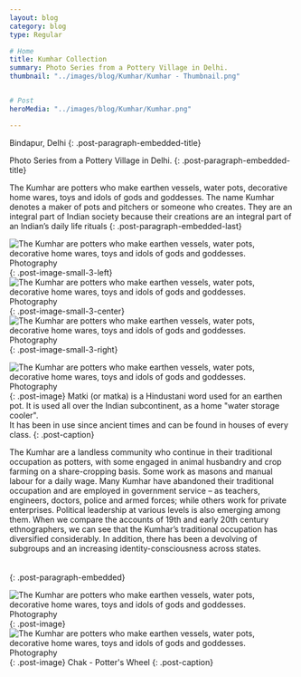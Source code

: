 ```yaml
---
layout: blog
category: blog
type: Regular

# Home
title: Kumhar Collection
summary: Photo Series from a Pottery Village in Delhi.
thumbnail: "../images/blog/Kumhar/Kumhar - Thumbnail.png"


# Post
heroMedia: "../images/blog/Kumhar/Kumhar.png"

---
```


Bindapur, Delhi
{: .post-paragraph-embedded-title}

Photo Series from a Pottery Village in Delhi.
{: .post-paragraph-embedded-title}

The Kumhar are potters who make earthen vessels, water pots, decorative home wares, toys and idols of gods and goddesses. The name Kumhar denotes a maker of pots and pitchers or someone who creates. They are an integral part of Indian society because their creations are an integral part of an Indian’s daily life rituals
{: .post-paragraph-embedded-last}



<img src="../images/blog/Kumhar/Images/1.png" alt="The Kumhar are potters who make earthen vessels, water pots, decorative home wares, toys and idols of gods and goddesses. Photography">{: .post-image-small-3-left}
<img src="../images/blog/Kumhar/Images/2.png" alt="The Kumhar are potters who make earthen vessels, water pots, decorative home wares, toys and idols of gods and goddesses. Photography">{: .post-image-small-3-center}
<img src="../images/blog/Kumhar/Images/3.png" alt="The Kumhar are potters who make earthen vessels, water pots, decorative home wares, toys and idols of gods and goddesses. Photography">{: .post-image-small-3-right}

<img src="../images/blog/Kumhar/Images/4.png" alt="The Kumhar are potters who make earthen vessels, water pots, decorative home wares, toys and idols of gods and goddesses. Photography">
{: .post-image} 
Matki (or matka) is a Hindustani word used for an earthen pot. It is used all over the Indian subcontinent, as a home "water storage cooler".<br> It has been in use since ancient times and can be found in houses of every class.
{: .post-caption}


The Kumhar are a landless community who continue in their traditional occupation as potters, with some engaged in animal husbandry and crop farming on a share-cropping basis. Some work as masons and manual labour for a daily wage. Many Kumhar have abandoned their traditional occupation and are employed in government service – as teachers, engineers, doctors, police and armed forces; while others work for private enterprises. Political leadership at various levels is also emerging among them.
When we compare the accounts of 19th and early 20th century ethnographers, we can see that the Kumhar’s traditional occupation has diversified considerably. In addition, there has been a devolving of subgroups and an increasing identity-consciousness across states.<br><br><br>
{: .post-paragraph-embedded}



<img src="../images/blog/Kumhar/Images/5.png" alt="The Kumhar are potters who make earthen vessels, water pots, decorative home wares, toys and idols of gods and goddesses. Photography">
{: .post-image} 

<img src="../images/blog/Kumhar/Images/6.png" alt="The Kumhar are potters who make earthen vessels, water pots, decorative home wares, toys and idols of gods and goddesses. Photography">
{: .post-image} 
Chak - Potter's Wheel
{: .post-caption}

















